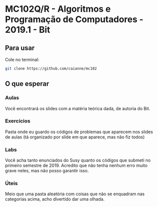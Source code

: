 # MC102Q/R - Algoritmos e Programação de Computadores - 2019.1 - Bit

## Para usar

Cole no terminal:

```sh
git clone https://github.com/caianne/mc102
```

## O que esperar

### Aulas

Você encontrará os slides com a matéria teórica dada, de autoria do Bit.

### Exercícios

Pasta onde eu guardo os códigos de problemas que aparecem nos slides de aulas (tá organizado por slide em que aparece, mas não fiz todos)

### Labs

Você acha tanto enunciados do Susy quanto os códigos que submeti no primeiro semestre de 2019. Acredito que não tenha nenhum erro muito grave neles, mas não posso garantir isso.

### Úteis

Meio que uma pasta aleatória com coisas que não se enquadram nas categorias acima, acho divertido dar uma olhada.
